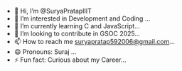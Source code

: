 - 👋 Hi, I’m @SuryaPratapIIIT
- 👀 I’m interested in Development and Coding ...
- 🌱 I’m currently learning C and JavaScript...
- 💞️ I’m looking to contribute in GSOC 2025...
- 📫 How to reach me  suryapratap592006@gmail.com...
- 😄 Pronouns: Suraj ...
- ⚡ Fun fact: Curious about my Career...

<!---
SuryaPratapIIIT/SuryaPratapIIIT is a ✨ special ✨ repository because its `README.md` (this file) appears on your GitHub profile.
You can click the Preview link to take a look at your changes.
--->
